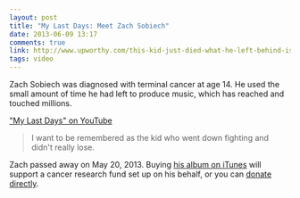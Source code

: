 ```yaml
---
layout: post
title: "My Last Days: Meet Zach Sobiech"
date: 2013-06-09 13:17
comments: true
link: http://www.upworthy.com/this-kid-just-died-what-he-left-behind-is-wondtacular-rip
tags: video
---
```


Zach Sobiech was diagnosed with terminal cancer at age 14. He used the small amount of time he had left to produce music, which has reached and touched millions.

["My Last Days" on YouTube](http://www.youtube.com/watch?v=9NjKgV65fpo)

> I want to be remembered as the kid who went down fighting and didn't really lose.

Zach passed away on May 20, 2013. Buying [his album on iTunes](http://upwr.me/12XeCjx) will support a cancer research fund set up on his behalf, or you can [donate directly](https://secure2.convio.net/ccrf/site/Donation2?idb=1655353075&df_id=2520&FR_ID=1140&PROXY_ID=6241&PROXY_TYPE=31&2520.donation=form1).